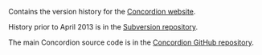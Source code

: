 Contains the version history for the [Concordion website](http://www.concordion.org). 

History prior to April 2013 is in the [Subversion repository](http://concordion.googlecode.com/svn/).

The main Concordion source code is in the [Concordion GitHub repository](https://github.com/concordion/concordion).